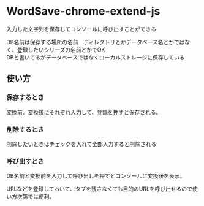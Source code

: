 # WordSave-chrome-extend-js
入力した文字列を保存してコンソールに呼び出すことができる

DB名前は保存する場所の名前　ディレクトリとかデータベース名とかではなく、登録したいシリーズの名前とかでOK  
DBと書いてるがデータベースではなくローカルストレージに保存している  


## 使い方  
### 保存するとき  
変換前、変換後にそれぞれ入力して、登録を押すと保存される。  
### 削除するとき  
削除したいときはチェックを入れて全部入力すると削除される  
### 呼び出すとき  
DB名前と変換前を入力して呼び出しを押すとコンソールに変換後を表示。  


URLなどを登録しておいて、タブを残さなくても目的のURLを呼び出せるので使い方次第では便利。
